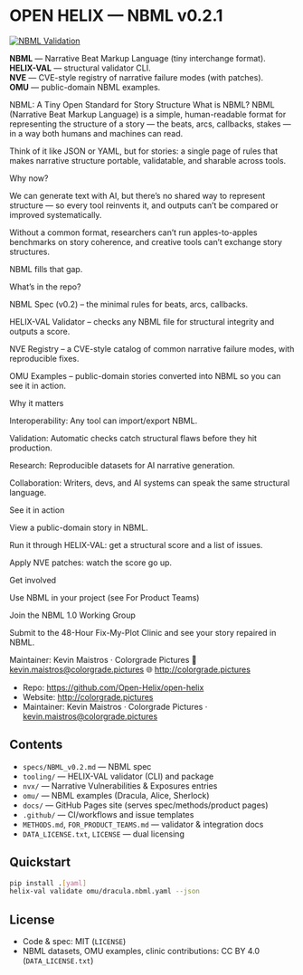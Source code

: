 # OPEN HELIX — NBML v0.2.1

[![NBML Validation](https://github.com/Open-Helix/open-helix/actions/workflows/nbml-validate.yml/badge.svg)](https://github.com/Open-Helix/open-helix/actions/workflows/nbml-validate.yml)

**NBML** — Narrative Beat Markup Language (tiny interchange format).  
**HELIX-VAL** — structural validator CLI.  
**NVE** — CVE-style registry of narrative failure modes (with patches).  
**OMU** — public-domain NBML examples.

NBML: A Tiny Open Standard for Story Structure
What is NBML?
NBML (Narrative Beat Markup Language) is a simple, human-readable format for representing the structure of a story — the beats, arcs, callbacks, stakes — in a way both humans and machines can read.

Think of it like JSON or YAML, but for stories: a single page of rules that makes narrative structure portable, validatable, and sharable across tools.

Why now?

We can generate text with AI, but there’s no shared way to represent structure — so every tool reinvents it, and outputs can’t be compared or improved systematically.

Without a common format, researchers can’t run apples-to-apples benchmarks on story coherence, and creative tools can’t exchange story structures.

NBML fills that gap.

What’s in the repo?

NBML Spec (v0.2) – the minimal rules for beats, arcs, callbacks.

HELIX-VAL Validator – checks any NBML file for structural integrity and outputs a score.

NVE Registry – a CVE-style catalog of common narrative failure modes, with reproducible fixes.

OMU Examples – public-domain stories converted into NBML so you can see it in action.

Why it matters

Interoperability: Any tool can import/export NBML.

Validation: Automatic checks catch structural flaws before they hit production.

Research: Reproducible datasets for AI narrative generation.

Collaboration: Writers, devs, and AI systems can speak the same structural language.

See it in action

View a public-domain story in NBML.

Run it through HELIX-VAL: get a structural score and a list of issues.

Apply NVE patches: watch the score go up.

Get involved

Use NBML in your project (see For Product Teams)

Join the NBML 1.0 Working Group

Submit to the 48-Hour Fix-My-Plot Clinic and see your story repaired in NBML.

Maintainer: Kevin Maistros · Colorgrade Pictures
📧 kevin.maistros@colorgrade.pictures
🌐 http://colorgrade.pictures



- Repo: https://github.com/Open-Helix/open-helix
- Website: http://colorgrade.pictures
- Maintainer: Kevin Maistros · Colorgrade Pictures · kevin.maistros@colorgrade.pictures

## Contents
- `specs/NBML_v0.2.md` — NBML spec
- `tooling/` — HELIX-VAL validator (CLI) and package
- `nvx/` — Narrative Vulnerabilities & Exposures entries
- `omu/` — NBML examples (Dracula, Alice, Sherlock)
- `docs/` — GitHub Pages site (serves spec/methods/product pages)
- `.github/` — CI/workflows and issue templates
- `METHODS.md`, `FOR_PRODUCT_TEAMS.md` — validator & integration docs
- `DATA_LICENSE.txt`, `LICENSE` — dual licensing

## Quickstart
```bash
pip install .[yaml]
helix-val validate omu/dracula.nbml.yaml --json
```

## License
- Code & spec: MIT (`LICENSE`)
- NBML datasets, OMU examples, clinic contributions: CC BY 4.0 (`DATA_LICENSE.txt`)

